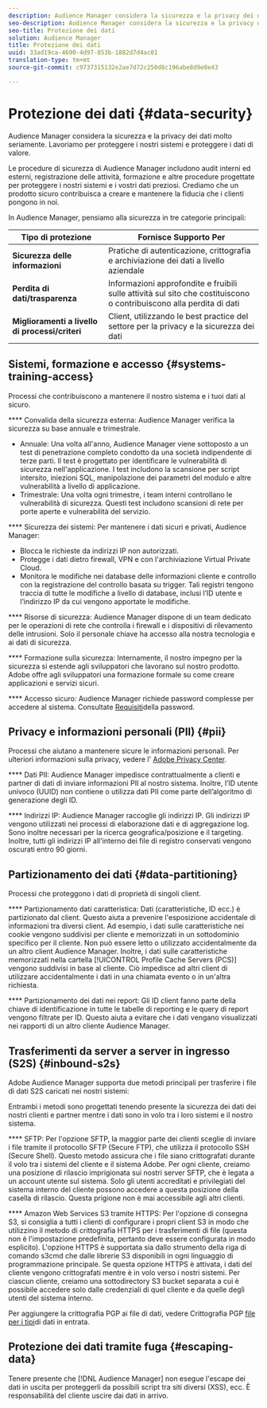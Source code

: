 ```yaml
---
description: Audience Manager considera la sicurezza e la privacy dei dati molto seriamente. Lavoriamo per proteggere i nostri sistemi e proteggere i dati di valore.
seo-description: Audience Manager considera la sicurezza e la privacy dei dati molto seriamente. Lavoriamo per proteggere i nostri sistemi e proteggere i dati di valore.
seo-title: Protezione dei dati
solution: Audience Manager
title: Protezione dei dati
uuid: 33ad19ca-4690-4d97-853b-1882d7d4ac01
translation-type: tm+mt
source-git-commit: c9737315132e2ae7d72c250d8c196abe8d9e0e43

---
```



# Protezione dei dati {#data-security}

Audience Manager considera la sicurezza e la privacy dei dati molto seriamente. Lavoriamo per proteggere i nostri sistemi e proteggere i dati di valore.

Le procedure di sicurezza di Audience Manager includono audit interni ed esterni, registrazione delle attività, formazione e altre procedure progettate per proteggere i nostri sistemi e i vostri dati preziosi. Crediamo che un prodotto sicuro contribuisca a creare e mantenere la fiducia che i clienti pongono in noi.

In Audience Manager, pensiamo alla sicurezza in tre categorie principali:

| Tipo di protezione | Fornisce Supporto Per |
|---|---|
| **Sicurezza delle informazioni** | Pratiche di autenticazione, crittografia e archiviazione dei dati a livello aziendale |
| **Perdita di dati/trasparenza** | Informazioni approfondite e fruibili sulle attività sul sito che costituiscono o contribuiscono alla perdita di dati |
| **Miglioramenti a livello di processi/criteri** | Client, utilizzando le best practice del settore per la privacy e la sicurezza dei dati |

## Sistemi, formazione e accesso {#systems-training-access}

Processi che contribuiscono a mantenere il nostro sistema e i tuoi dati al sicuro.

**** Convalida della sicurezza esterna:  Audience Manager verifica la sicurezza su base annuale e trimestrale.

* Annuale: Una volta all'anno, Audience Manager viene sottoposto a un test di penetrazione completo condotto da una società indipendente di terze parti. Il test è progettato per identificare le vulnerabilità di sicurezza nell'applicazione. I test includono la scansione per script intersito, iniezioni SQL, manipolazione dei parametri del modulo e altre vulnerabilità a livello di applicazione.
* Trimestrale: Una volta ogni trimestre, i team interni controllano le vulnerabilità di sicurezza. Questi test includono scansioni di rete per porte aperte e vulnerabilità del servizio.

**** Sicurezza dei sistemi:  Per mantenere i dati sicuri e privati, Audience Manager:

* Blocca le richieste da indirizzi IP non autorizzati.
* Protegge i dati dietro firewall, VPN e con l'archiviazione Virtual Private Cloud.
* Monitora le modifiche nei database delle informazioni cliente e controllo con la registrazione del controllo basata su trigger. Tali registri tengono traccia di tutte le modifiche a livello di database, inclusi l’ID utente e l’indirizzo IP da cui vengono apportate le modifiche.

**** Risorse di sicurezza:  Audience Manager dispone di un team dedicato per le operazioni di rete che controlla i firewall e i dispositivi di rilevamento delle intrusioni. Solo il personale chiave ha accesso alla nostra tecnologia e ai dati di sicurezza.

**** Formazione sulla sicurezza:  Internamente, il nostro impegno per la sicurezza si estende agli sviluppatori che lavorano sul nostro prodotto. Adobe offre agli sviluppatori una formazione formale su come creare applicazioni e servizi sicuri.

**** Accesso sicuro:  Audience Manager richiede password complesse per accedere al sistema. Consultate [Requisiti](../../reference/password-requirements.md)della password.

## Privacy e informazioni personali (PII) {#pii}

Processi che aiutano a mantenere sicure le informazioni personali. Per ulteriori informazioni sulla privacy, vedere l' [Adobe Privacy Center](https://www.adobe.com/privacy/advertising-services.html).

**** Dati PII:  Audience Manager impedisce contrattualmente a clienti e partner di dati di inviare informazioni PII al nostro sistema. Inoltre, l’ID utente univoco (UUID) non contiene o utilizza dati PII come parte dell’algoritmo di generazione degli ID.

**** Indirizzi IP:  Audience Manager raccoglie gli indirizzi IP. Gli indirizzi IP vengono utilizzati nei processi di elaborazione dati e di aggregazione log. Sono inoltre necessari per la ricerca geografica/posizione e il targeting. Inoltre, tutti gli indirizzi IP all'interno dei file di registro conservati vengono oscurati entro 90 giorni.

## Partizionamento dei dati {#data-partitioning}

Processi che proteggono i dati di proprietà di singoli client.

**** Partizionamento dati caratteristica:  Dati (caratteristiche, ID ecc.) è partizionato dal client. Questo aiuta a prevenire l'esposizione accidentale di informazioni tra diversi client. Ad esempio, i dati sulle caratteristiche nei cookie vengono suddivisi per cliente e memorizzati in un sottodominio specifico per il cliente. Non può essere letto o utilizzato accidentalmente da un altro client Audience Manager. Inoltre, i dati sulle caratteristiche memorizzati nella cartella [!UICONTROL Profile Cache Servers (PCS)] vengono suddivisi in base al cliente. Ciò impedisce ad altri client di utilizzare accidentalmente i dati in una chiamata evento o in un'altra richiesta.

**** Partizionamento dei dati nei report:  Gli ID client fanno parte della chiave di identificazione in tutte le tabelle di reporting e le query di report vengono filtrate per ID. Questo aiuta a evitare che i dati vengano visualizzati nei rapporti di un altro cliente Audience Manager.

## Trasferimenti da server a server in ingresso (S2S) {#inbound-s2s}

Adobe Audience Manager supporta due metodi principali per trasferire i file di dati S2S caricati nei nostri sistemi:

Entrambi i metodi sono progettati tenendo presente la sicurezza dei dati dei nostri clienti e partner mentre i dati sono in volo tra i loro sistemi e il nostro sistema.

**** SFTP: Per l'opzione SFTP, la maggior parte dei clienti sceglie di inviare i file tramite il protocollo SFTP (Secure FTP), che utilizza il protocollo SSH (Secure Shell). Questo metodo assicura che i file siano crittografati durante il volo tra i sistemi del cliente e il sistema Adobe. Per ogni cliente, creiamo una posizione di rilascio imprigionata sui nostri server SFTP, che è legata a un account utente sul sistema. Solo gli utenti accreditati e privilegiati del sistema interno del cliente possono accedere a questa posizione della casella di rilascio. Questa prigione non è mai accessibile agli altri clienti.

**** Amazon Web Services S3 tramite HTTPS: Per l'opzione di consegna S3, si consiglia a tutti i clienti di configurare i propri client S3 in modo che utilizzino il metodo di crittografia HTTPS per i trasferimenti di file (questa non è l'impostazione predefinita, pertanto deve essere configurata in modo esplicito). L'opzione HTTPS è supportata sia dallo strumento della riga di comando s3cmd che dalle librerie S3 disponibili in ogni linguaggio di programmazione principale. Se questa opzione HTTPS è attivata, i dati del cliente vengono crittografati mentre è in volo verso i nostri sistemi. Per ciascun cliente, creiamo una sottodirectory S3 bucket separata a cui è possibile accedere solo dalle credenziali di quel cliente e da quelle degli utenti del sistema interno.

Per aggiungere la crittografia PGP ai file di dati, vedere Crittografia PGP [file per i tipi](../../integration/sending-audience-data/batch-data-transfer-explained/inbound-file-encryption.md)di dati in entrata.

## Protezione dei dati tramite fuga {#escaping-data}

Tenere presente che [!DNL Audience Manager] non esegue l'escape dei dati in uscita per proteggerli da possibili script tra siti diversi (XSS), ecc. È responsabilità del cliente uscire dai dati in arrivo.
